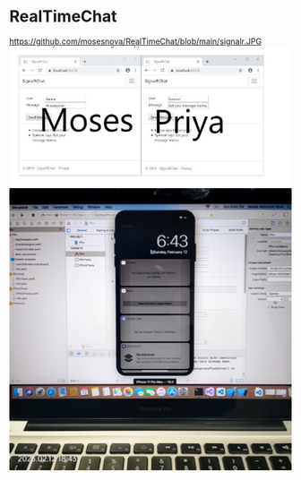 # RealTimeChat
https://github.com/mosesnova/RealTimeChat/blob/main/signalr.JPG
![Test Imag 8](https://github.com/mosesnova/RealTimeChat/blob/main/signalrA.jpg)
![Test Imag 8](https://github.com/mosesnova/RealTimeChat/blob/main/iPh.jpg)
